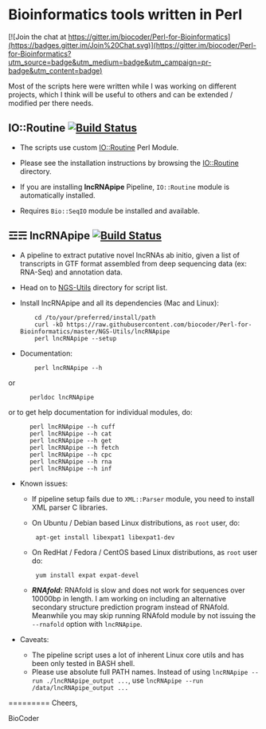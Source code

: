 Bioinformatics tools written in Perl 
====================================

[![Join the chat at https://gitter.im/biocoder/Perl-for-Bioinformatics](https://badges.gitter.im/Join%20Chat.svg)](https://gitter.im/biocoder/Perl-for-Bioinformatics?utm_source=badge&utm_medium=badge&utm_campaign=pr-badge&utm_content=badge)

Most of the scripts here were written while I was working on different projects, which I think will be useful to others and can be extended / modified per there needs.

IO::Routine [![Build Status](https://api.travis-ci.org/biocoder/Perl-for-Bioinformatics.png?branch=master)](https://travis-ci.org/biocoder/Perl-for-Bioinformatics)
----------------------------
* The scripts use custom [IO::Routine](https://github.com/biocoder/Perl-for-Bioinformatics/tree/master/IO-Routine) Perl Module.

* Please see the installation instructions by browsing the [IO::Routine](https://github.com/biocoder/Perl-for-Bioinformatics/tree/master/IO-Routine) directory.

* If you are installing **lncRNApipe** Pipeline, `IO::Routine` module is automatically installed.

* Requires `Bio::SeqIO` module be installed and available.

☲☴ lncRNApipe [![Build Status](https://api.travis-ci.org/biocoder/Perl-for-Bioinformatics.png?branch=master)](https://travis-ci.org/biocoder/Perl-for-Bioinformatics)
--------------------------
* A pipeline to extract putative novel lncRNAs ab initio, given a list of transcripts in GTF format assembled from deep sequencing data (ex: RNA-Seq) and annotation data.

* Head on to [NGS-Utils](https://github.com/biocoder/Perl-for-Bioinformatics/tree/master/NGS-Utils) directory for script list.

* Install lncRNApipe and all its dependencies (Mac and Linux):

          cd /to/your/preferred/install/path
          curl -kO https://raw.githubusercontent.com/biocoder/Perl-for-Bioinformatics/master/NGS-Utils/lncRNApipe
          perl lncRNApipe --setup

* Documentation:
          
          perl lncRNApipe --h
or

          perldoc lncRNApipe
or to get help documentation for individual modules, do:

      	  perl lncRNApipe --h cuff
      	  perl lncRNApipe --h cat
      	  perl lncRNApipe --h get
      	  perl lncRNApipe --h fetch
      	  perl lncRNApipe --h cpc
      	  perl lncRNApipe --h rna
      	  perl lncRNApipe --h inf
      	  
* Known issues:

     * If pipeline setup fails due to `XML::Parser` module, you need to install XML parser C libraries.
     * On Ubuntu / Debian based Linux distributions, as `root` user, do:
     
            apt-get install libexpat1 libexpat1-dev
                    
     * On RedHat / Fedora / CentOS based Linux distributions, as `root` user do:
     
            yum install expat expat-devel
            
     * _**RNAfold:**_ RNAfold is slow and does not work for sequences over 10000bp in length. I am working on including an alternative secondary structure prediction program instead of RNAfold. Meanwhile you may skip running RNAfold module by not issuing the `--rnafold` option with `lncRNApipe`.
            
            
* Caveats:
    * The pipeline script uses a lot of inherent Linux core utils and has been only tested in BASH shell.
    * Please use absolute full PATH names. Instead of using `lncRNApipe --run ./lncRNApipe_output ...`, use
          `lncRNApipe --run /data/lncRNApipe_output ...`

 
           


=========
Cheers,

BioCoder
